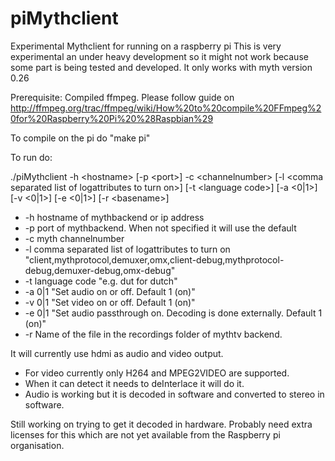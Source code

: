 piMythclient
============

Experimental Mythclient for running on a raspberry pi
This is very experimental an under heavy development so it might not work because some part is being tested and developed.
It only works with myth version 0.26

Prerequisite: Compiled ffmpeg. Please follow guide on http://ffmpeg.org/trac/ffmpeg/wiki/How%20to%20compile%20FFmpeg%20for%20Raspberry%20Pi%20%28Raspbian%29

To compile on the pi do "make pi"

To run do:

./piMythclient -h &lt;hostname&gt;	[-p &lt;port&gt;]	-c &lt;channelnumber&gt; [-l &lt;comma separated list of logattributes to turn on&gt;] [-t &lt;language code&gt;] [-a &lt;0|1&gt;] [-v &lt;0|1&gt;] [-e &lt;0|1&gt;] [-r &lt;basename&gt;]

* -h hostname of mythbackend or ip address
* -p port of mythbackend. When not specified it will use the default
* -c myth channelnumber
* -l comma separated list of logattributes to turn on  "client,mythprotocol,demuxer,omx,client-debug,mythprotocol-debug,demuxer-debug,omx-debug"
* -t language code "e.g. dut for dutch"
* -a 0|1 "Set audio on or off. Default 1 (on)"
* -v 0|1 "Set video on or off. Default 1 (on)"
* -e 0|1 "Set audio passthrough on. Decoding is done externally. Default 1 (on)"
* -r <basename> Name of the file in the recordings folder of mythtv backend.

It will currently use hdmi as audio and video output.

* For video currently only H264 and MPEG2VIDEO are supported. 
* When it can detect it needs to deInterlace it will do it.
* Audio is working but it is decoded in software and converted to stereo in software.

Still working on trying to get it decoded in hardware. Probably need extra licenses for this which are not yet available from the Raspberry pi organisation.

